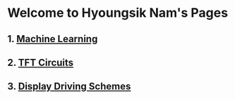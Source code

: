 # Welcome to Hyoungsik Nam's Pages

## 1. [Machine Learning](https://hsnam198.github.io/ML)

## 2. [TFT Circuits](https://hsnam198.github.io/TFTCircuit)

## 3. [Display Driving Schemes](https://hsnam198.github.io/DisplayDriving)


